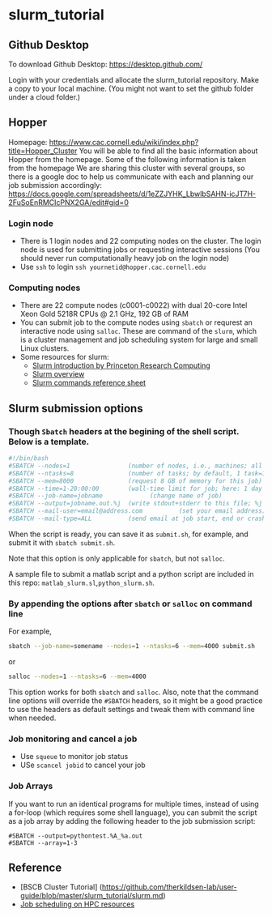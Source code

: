 # slurm_tutorial

## Github Desktop
To download Github Desktop: https://desktop.github.com/

Login with your credentials and allocate the slurm_tutorial repository. Make a copy to your local machine. (You might not want to set the github folder under a cloud folder.)

## Hopper
Homepage: https://www.cac.cornell.edu/wiki/index.php?title=Hopper_Cluster
You will be able to find all the basic information about Hopper from the homepage. Some of the following information is taken from the homepage
We are sharing this cluster with several groups, so there is a google doc to help us communicate with each and planning our job submission accordingly:
https://docs.google.com/spreadsheets/d/1eZZJYHK_LbwlbSAHN-icJT7H-2FuSoEnRMCIcPNX2GA/edit#gid=0

### Login node
- There is 1 login nodes and 22 computing nodes on the cluster. The login node is used for submitting jobs or requesting interactive sessions (You should never run computationally heavy job on the login node)
- Use `ssh` to login `ssh yournetid@hopper.cac.cornell.edu`

### Computing nodes
- There are 22 compute nodes (c0001-c0022) with dual 20-core Intel Xeon Gold 5218R CPUs @ 2.1 GHz, 192 GB of RAM
- You can submit job to the compute nodes using `sbatch` or requrest an interactive node using `salloc`. These are command of the `slurm`, which is a cluster management and job scheduling system for large and small Linux clusters. 
- Some resources for slurm:
  - [Slurm introduction by Princeton Research
    Computing](https://researchcomputing.princeton.edu/slurm)
  - [Slurm overview](https://slurm.schedmd.com/overview.html)
  - [Slurm commands reference
    sheet](https://slurm.schedmd.com/pdfs/summary.pdf)


## Slurm submission options

### Though `Sbatch` headers at the begining of the shell script. Below is a template.
```bash
#!/bin/bash
#SBATCH --nodes=1                (number of nodes, i.e., machines; all non-MPI jobs *must* run on a single node, i.e., '--nodes=1' must be given here)
#SBATCH --ntasks=8               (number of tasks; by default, 1 task=1 slot=1 thread)
#SBATCH --mem=8000               (request 8 GB of memory for this job)
#SBATCH --time=1-20:00:00        (wall-time limit for job; here: 1 day and 20 hours)
#SBATCH --job-name=jobname             (change name of job)
#SBATCH --output=jobname.out.%j  (write stdout+stderr to this file; %j willbe replaced by job ID)
#SBATCH --mail-user=email@address.com          (set your email address)
#SBATCH --mail-type=ALL          (send email at job start, end or crash - do not use if this is going to generate thousands of e-mails!)
```
When the script is ready, you can save it as `submit.sh`, for example,
and submit it with `sbatch submit.sh`.

Note that this option is only applicable for `sbatch`, but not `salloc`.

A sample file to submit a matlab script and a python script are included in this repo: `matlab_slurm.sl`,`python_slurm.sh`.

### By appending the options after `sbatch` or `salloc` on command line

For example,

``` bash
sbatch --job-name=somename --nodes=1 --ntasks=6 --mem=4000 submit.sh
```

or

``` bash
salloc --nodes=1 --ntasks=6 --mem=4000
```

This option works for both `sbatch` and `salloc`. Also, note that the
command line options will override the `#SBATCH` headers, so it might be
a good practice to use the headers as default settings and tweak them
with command line when needed.

### Job monitoring and cancel a job
- Use `squeue` to monitor job status
- USe `scancel jobid` to cancel your job

### Job Arrays
If you want to run an identical programs for multiple times, instead of using a for-loop (which requires some shell language), you can submit the script as a job array by adding the following header to the job submission script:
```
#SBATCH --output=pythontest.%A_%a.out
#SBATCH --array=1-3
```
## Reference
- [BSCB Cluster Tutorial] (https://github.com/therkildsen-lab/user-guide/blob/master/slurm_tutorial/slurm.md)
- [Job scheduling on HPC resources](https://waterprogramming.wordpress.com/2018/06/25/job-scheduling-on-hpc-resources/)
